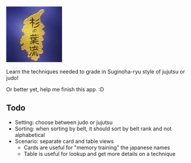 ![Suginoha-ryu logo](suginoharyu-logo.jpg)

Learn the techniques needed to grade in Suginoha-ryu style of jujutsu or judo!

Or better yet, help me finish this app. :D

## Todo
* Setting: choose between judo or jujutsu
* Sorting: when sorting by belt, it should sort by belt rank and not alphabetical
* Scenario: separate card and table views
  * Cards are useful for "memory training" the japanese names
  * Table is useful for lookup and get more details on a technique
